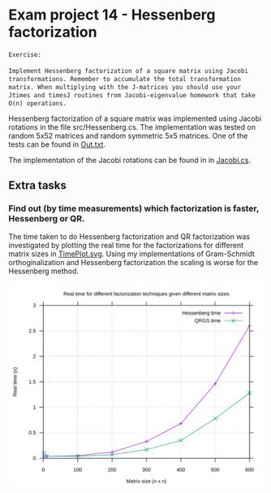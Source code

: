 # Exam project 14 - Hessenberg factorization


```
Exercise:

Implement Hessenberg factorization of a square matrix using Jacobi transformations. Remember to accumulate the total transformation matrix. When multiplying with the J-matrices you should use your Jtimes and timesJ routines from Jacobi-eigenvalue homework that take O(n) operations.
```

Hessenberg factorization of a square matrix was implemented using Jacobi rotations in the file src/Hessenberg.cs.
The implementation was tested on random 5x52 matrices and random symmetric 5x5 matrices. One of the tests can be found in [Out.txt](data/Out.txt).

The implementation of the Jacobi rotations can be found in in [Jacobi.cs](../lib/Jacobi.cs).



## Extra tasks

### Find out (by time measurements) which factorization is faster, Hessenberg or QR.

The time taken to do Hessenberg factorization and QR factorization was investigated by plotting the real time for the factorizations for different matrix sizes in [TimePlot.svg](plots/TimePlot.svg).
Using my implementations of Gram-Schmidt orthoginalization and Hessenberg factorization the scaling is worse for the Hessenberg method.

![image](plots/TimePlot.svg)
